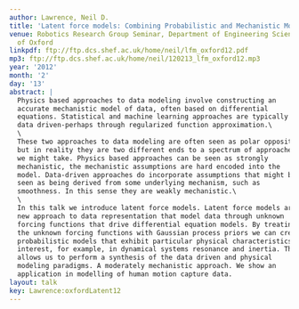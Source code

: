 ```yaml
---
author: Lawrence, Neil D.
title: 'Latent force models: Combining Probabilistic and Mechanistic Modelling'
venue: Robotics Research Group Seminar, Department of Engineering Science, University
  of Oxford
linkpdf: ftp://ftp.dcs.shef.ac.uk/home/neil/lfm_oxford12.pdf
mp3: ftp://ftp.dcs.shef.ac.uk/home/neil/120213_lfm_oxford12.mp3
year: '2012'
month: '2'
day: '13'
abstract: |
  Physics based approaches to data modeling involve constructing an
  accurate mechanistic model of data, often based on differential
  equations. Statistical and machine learning approaches are typically
  data driven-perhaps through regularized function approximation.\
  \
  These two approaches to data modeling are often seen as polar opposites,
  but in reality they are two different ends to a spectrum of approaches
  we might take. Physics based approaches can be seen as strongly
  mechanistic, the mechanistic assumptions are hard encoded into the
  model. Data-driven approaches do incorporate assumptions that might be
  seen as being derived from some underlying mechanism, such as
  smoothness. In this sense they are weakly mechanistic.\
  \
  In this talk we introduce latent force models. Latent force models are a
  new approach to data representation that model data through unknown
  forcing functions that drive differential equation models. By treating
  the unknown forcing functions with Gaussian process priors we can create
  probabilistic models that exhibit particular physical characteristics of
  interest, for example, in dynamical systems resonance and inertia. This
  allows us to perform a synthesis of the data driven and physical
  modeling paradigms. A moderately mechanistic approach. We show an
  application in modelling of human motion capture data.
layout: talk
key: Lawrence:oxfordLatent12
---
```

